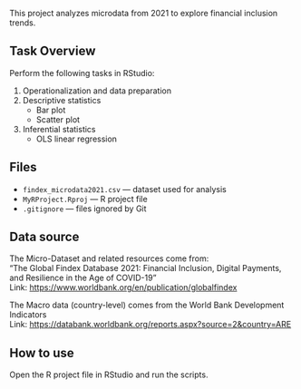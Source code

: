 
This project analyzes microdata from 2021 to explore financial inclusion trends.

## Task Overview

Perform the following tasks in RStudio:

1. Operationalization and data preparation  
2. Descriptive statistics  
   - Bar plot  
   - Scatter plot  
3. Inferential statistics  
   - OLS linear regression  

## Files

- `findex_microdata2021.csv` — dataset used for analysis  
- `MyRProject.Rproj` — R project file  
- `.gitignore` — files ignored by Git  

## Data source

The Micro-Dataset and related resources come from:  
“The Global Findex Database 2021: Financial Inclusion, Digital Payments, and Resilience in the Age of COVID-19”  
Link: https://www.worldbank.org/en/publication/globalfindex  

The Macro data (country-level) comes from the World Bank Development Indicators  
Link: https://databank.worldbank.org/reports.aspx?source=2&country=ARE  

## How to use

Open the R project file in RStudio and run the scripts.
